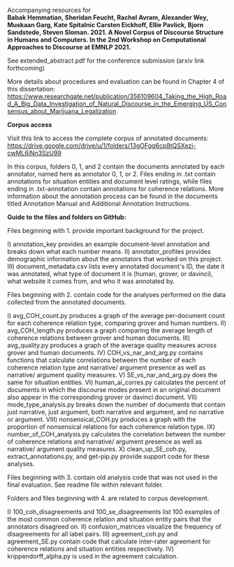 Accompanying resources for  
**Babak Hemmatian, Sheridan Feucht, Rachel Avram, Alexander Wey, Muskaan Garg, Kate Spitalnic
Carsten Eickhoff, Ellie Pavlick, Bjorn Sandstede, Steven Sloman. 2021. A Novel Corpus of Discourse Structure in Humans and Computers. In the 2nd Workshop on Computational Approaches to Discourse at EMNLP 2021.**  

See extended_abstract.pdf for the conference submission (arxiv link forthcoming)  

More details about procedures and evaluation can be found in Chapter 4 of this dissertation: https://www.researchgate.net/publication/356109604_Taking_the_High_Road_A_Big_Data_Investigation_of_Natural_Discourse_in_the_Emerging_US_Consensus_about_Marijuana_Legalization

**Corpus access**

Visit this link to access the complete corpus of annotated documents: https://drive.google.com/drive/u/1/folders/13gOFgg6cp8tQSXezj-cwML6iNn3SzU99

In this corpus, folders 0, 1, and 2 contain the documents annotated by each annotator, named here as annotator 0, 1, or 2. Files ending in .txt contain annotations for situation entities and document level ratings, while files ending in .txt-annotation contain annotations for coherence relations. More information about the annotation process can be found in the documents titled Annotation Manual and Additional Annotation Instructions.

**Guide to the files and folders on GitHub:**

Files beginning with 1. provide important background for the project.

I) annotation_key provides an example document-level annotation and breaks down what each number means.
II) annotator_profiles provides demographic information about the annotators that worked on this project.
III) document_metadata.csv lists every annotated document's ID, the date it was annotated, what type of document it is (human,
grover, or davinci), what website it comes from, and who it was annotated by.

Files beginning with 2. contain code for the analyses performed on the data collected from the annotated documents.

I) avg_COH_count.py produces a graph of the average per-document count for each coherence relation type, comparing
grover and human numbers.
II) avg_COH_length.py produces a graph comparing the average length of coherence relations between grover and
human documents.
III) avg_quality.py produces a graph of the average quality measures across grover and human
documents.
IV) COH_vs_nar_and_arg.py contains functions that calculate correlations between the number of each
coherence relation type and narrative/ argument presence as well as narrative/ argument quality measures.
V) SE_vs_nar_and_arg.py does the same for situation entities.
VI) human_ai_corres.py calculates the percent of documents in which the discourse modes present in an original
document also appear in the corresponding grover or davinci document.
VII) mode_type_analysis.py breaks down the number of documents that contain just narrative, just argument, both
narrative and argument, and no narrative or argument.
VIII) nonsensical_COH.py produces a graph with the proportion of nonsensical relations for each coherence relation type.
IX) number_of_COH_analysis.py calculates the correlation between the number of coherence relations and narrative/
argument presence as well as narrative/ argument quality measures.
X) clean_up_SE_coh.py, extract_annotations.py, and get-pip.py provide support code for these analyses.

Files beginning with 3. contain old analysis code that was not used in the final evaluation. See readme file within
relevant folder.

Folders and files beginning with 4. are related to corpus development.

I) 100_coh_disagreements and 100_se_disagreements list 100 examples of the most common coherence relation and situation
entity pairs that the annotators disagreed on.
II) confusion_matrices visualize the frequency of disagreements for all label pairs.
III) agreement_coh.py and agreement_SE.py contain code that calculate inter-rater agreement for coherence relations and
situation entities respectively.
IV) krippendorff_alpha.py is used in the agreement calculation.
